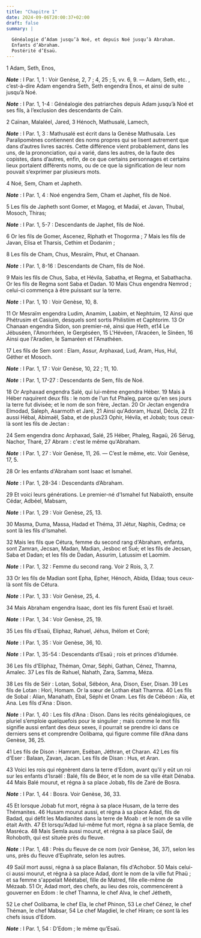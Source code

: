 ```yaml
---
title: "Chapitre 1"
date: 2024-09-06T20:00:37+02:00
draft: false
summary: |
  
  Généalogie d’Adam jusqu’à Noé, et depuis Noé jusqu’à Abraham.
  Enfants d’Abraham.
  Postérité d’Esaü.
---
```



1 Adam, Seth, Enos,

***Note*** :  I Par. 1, 1 : Voir Genèse, 2, 7 ; 4, 25 ; 5, vv. 6, 9. ― Adam, Seth, etc. , c’est-à-dire Adam engendra Seth, Seth engendra Enos, et ainsi de suite jusqu’à Noé.

***Note*** :  I Par. 1, 1-4 : Généalogie des patriarches depuis Adam jusqu’à Noé et ses fils, à l’exclusion des descendants de Caïn.

2 Caïnan, Malaléel, Jared, 3 Hénoch, Mathusalé, Lamech,

***Note*** :  I Par. 1, 3 : Mathusalé est écrit dans la Genèse Mathusala. Les Paralipomènes contiennent des noms propres qui se lisent autrement que dans d’autres livres sacrés. Cette différence vient probablement, dans les uns, de la prononciation, qui a varié, dans les autres, de la faute des copistes, dans d’autres, enfin, de ce que certains personnages et certains lieux portaient différents noms, ou de ce que la signification de leur nom pouvait s’exprimer par plusieurs mots.

4 Noé, Sem, Cham et Japheth.

***Note*** :  I Par. 1, 4 : Noé engendra Sem, Cham et Japhet, fils de Noé.


5 Les fils de Japheth sont Gomer, et Magog, et Madaï, et Javan, Thubal, Mosoch, Thiras;

***Note*** :  I Par. 1, 5-7 : Descendants de Japhet, fils de Noé.

6 Or les fils de Gomer, Ascenez, Riphath et Thogorma ; 7 Mais les fils de Javan, Elisa et Tharsis, Cethim et Dodanim ;


8 Les fils de Cham, Chus, Mesraïm, Phut, et Chanaan.

***Note*** :  I Par. 1, 8-16 : Descendants de Cham, fils de Noé.

9 Mais les fils de Chus, Saba, et Hévila, Sabatha, et Regma, et Sabathacha. Or les fils de Regma sont Saba et Dadan. 10 Mais Chus engendra Nemrod ; celui-ci commença à être puissant sur la terre.

***Note*** :  I Par. 1, 10 : Voir Genèse, 10, 8.

11 Or Mesraïm engendra Ludim, Anamim, Laabim, et Nephtuim, 12 Ainsi que Phétrusim et Casiuim, desquels sont sortis Philistiim et Caphtorim. 13 Or Chanaan engendra Sidon, son premier-né, ainsi que Heth, et14 Le Jébuséen, l'Amorrhéen, le Gergéséen, 15 L'Hévéen, l'Aracéen, le Sinéen, 16 Ainsi que l'Aradien, le Samaréen et l'Amathéen.


17 Les fils de Sem sont : Elam, Assur, Arphaxad, Lud, Aram, Hus, Hul, Géther et Mosoch.

***Note*** :  I Par. 1, 17 : Voir Genèse, 10, 22 ; 11, 10.

***Note*** :  I Par. 1, 17-27 : Descendants de Sem, fils de Noé.

18 Or Arphaxad engendra Salé, qui lui-même engendra Héber. 19 Mais à Héber naquirent deux fils : le nom de l'un fut Phaleg, parce qu'en ses jours la terre fut divisée; et le nom de son frère, Jectan. 20 Or Jectan engendra Elmodad, Saleph, Asarmoth et Jaré, 21 Ainsi qu'Adoram, Huzal, Décla, 22 Et aussi Hébal, Abimaël, Saba, et de plus23 Ophir, Hévila, et Jobab; tous ceux-là sont les fils de Jectan :


24 Sem engendra donc Arphaxad, Salé, 25 Héber, Phaleg, Ragaü, 26 Sérug, Nachor, Tharé, 27 Abram : c'est le même qu'Abraham.

***Note*** :  I Par. 1, 27 : Voir Genèse, 11, 26. ― C’est le même, etc. Voir Genèse, 17, 5.


28 Or les enfants d'Abraham sont Isaac et Ismahel.

***Note*** :  I Par. 1, 28-34 : Descendants d’Abraham.

29 Et voici leurs générations. Le premier-né d'Ismahel fut Nabaïoth, ensuite Cédar, Adbéel, Mabsam,

***Note*** :  I Par. 1, 29 : Voir Genèse, 25, 13.


30 Masma, Duma, Massa, Hadad et Théma, 31 Jétur, Naphis, Cedma; ce sont là les fils d'Ismahel.


32 Mais les fils que Cétura, femme du second rang d'Abraham, enfanta, sont Zamran, Jecsan, Madan, Madian, Jesboc et Sué; et les fils de Jecsan, Saba et Dadan; et les fils de Dadan, Assurim, Latussim et Laomim.

***Note*** :  I Par. 1, 32 : Femme du second rang. Voir 2 Rois, 3, 7.

33 Or les fils de Madian sont Epha, Epher, Hénoch, Abida, Eldaa; tous ceux-là sont fils de Cétura.

***Note*** :  I Par. 1, 33 : Voir Genèse, 25, 4.


34 Mais Abraham engendra Isaac, dont les fils furent Esaü et Israël.

***Note*** :  I Par. 1, 34 : Voir Genèse, 25, 19.


35 Les fils d'Esaü, Eliphaz, Rahuel, Jéhus, Ihélom et Coré;

***Note*** :  I Par. 1, 35 : Voir Genèse, 36, 10.

***Note*** :  I Par. 1, 35-54 : Descendants d’Esaü ; rois et princes d’Idumée.

36 Les fils d'Eliphaz, Théman, Omar, Séphi, Gathan, Cénez, Thamna, Amalec. 37 Les fils de Rahuel, Nahath, Zara, Samma, Méza.


38 Les fils de Séir : Lotan, Sobal, Sébéon, Ana, Dison, Eser, Disan. 39 Les fils de Lotan : Hori, Homam. Or la sœur de Lothan était Thamna. 40 Les fils de Sobal : Alian, Manahath, Ebal, Séphi et Onam. Les fils de Cébéon : Aïa, et Ana. Les fils d'Ana : Dison.

***Note*** :  I Par. 1, 40 : Les fils d’Ana : Dison. Dans les récits généalogiques, ce pluriel s’emploie quelquefois pour le singulier ; mais comme le mot fils signifie aussi enfant des deux sexes, il pourrait se prendre ici dans ce derniers sens et comprendre Oolibama, qui figure comme fille d’Ana dans Genèse, 36, 25.

41 Les fils de Dison : Hamram, Eséban, Jéthran, et Charan. 42 Les fils d'Eser : Balaan, Zavan, Jacan. Les fils de Disan : Hus, et Aran.


43 Voici les rois qui régnèrent dans la terre d'Edom, avant qu'il y eût un roi sur les enfants d'Israël : Balé, fils de Béor, et le nom de sa ville était Dénaba. 44 Mais Balé mourut, et régna à sa place Jobab, fils de Zaré de Bosra.

***Note*** :  I Par. 1, 44 : Bosra. Voir Genèse, 36, 33.

45 Et lorsque Jobab fut mort, régna à sa place Husam, de la terre des Thémanites. 46 Husam mourut aussi, et régna à sa place Adad, fils de Badad, qui défit les Madianites dans la terre de Moab : et le nom de sa ville était Avith. 47 Et lorsqu'Adad lui-même fut mort, régna à sa place Semla, de Masréca. 48 Mais Semla aussi mourut, et régna à sa place Saül, de Rohoboth, qui est située près du fleuve.

***Note*** :  I Par. 1, 48 : Près du fleuve de ce nom (voir Genèse, 36, 37), selon les uns, près du fleuve d’Euphrate, selon les autres.

49 Saül mort aussi, régna à sa place Balanan, fils d'Achobor. 50 Mais celui-ci aussi mourut, et régna à sa place Adad, dont le nom de la ville fut Phaü ; et sa femme s'appelait Méétabel, fille de Matred, fille elle-même de Mézaab. 51 Or, Adad mort, des chefs, au lieu des rois, commencèrent à gouverner en Edom : le chef Thamna, le chef Alva, le chef Jétheth,


52 Le chef Oolibama, le chef Ela, le chef Phinon, 53 Le chef Cénez, le chef Théman, le chef Mabsar, 54 Le chef Magdiel, le chef Hiram; ce sont là les chefs issus d'Edom.

***Note*** :  I Par. 1, 54 : D’Edom ; le même qu’Esaü.

